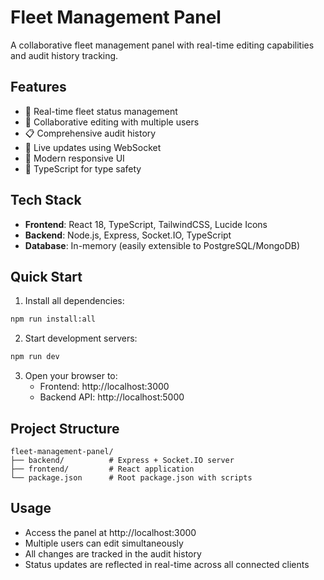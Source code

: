 # Fleet Management Panel

A collaborative fleet management panel with real-time editing capabilities and audit history tracking.

## Features

- 🚛 Real-time fleet status management
- 👥 Collaborative editing with multiple users
- 📋 Comprehensive audit history
- 🔄 Live updates using WebSocket
- 📱 Modern responsive UI
- 🎯 TypeScript for type safety

## Tech Stack

- **Frontend**: React 18, TypeScript, TailwindCSS, Lucide Icons
- **Backend**: Node.js, Express, Socket.IO, TypeScript
- **Database**: In-memory (easily extensible to PostgreSQL/MongoDB)

## Quick Start

1. Install all dependencies:
```bash
npm run install:all
```

2. Start development servers:
```bash
npm run dev
```

3. Open your browser to:
   - Frontend: http://localhost:3000
   - Backend API: http://localhost:5000

## Project Structure

```
fleet-management-panel/
├── backend/          # Express + Socket.IO server
├── frontend/         # React application
└── package.json      # Root package.json with scripts
```

## Usage

- Access the panel at http://localhost:3000
- Multiple users can edit simultaneously
- All changes are tracked in the audit history
- Status updates are reflected in real-time across all connected clients
